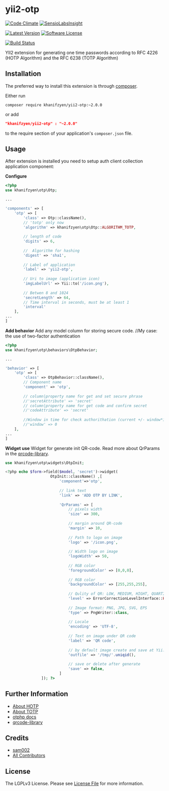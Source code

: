 # yii2-otp
[![Code Climate](https://codeclimate.com/github/sam002/yii2-otp/badges/gpa.svg)](https://codeclimate.com/github/sam002/yii2-otp)
[![SensioLabsInsight](https://insight.sensiolabs.com/projects/cb3e45a9-f9a3-4843-bfe5-56a1cc7883d2/small.png)](https://insight.sensiolabs.com/projects/cb3e45a9-f9a3-4843-bfe5-56a1cc7883d2)

[![Latest Version](https://img.shields.io/github/tag/sam002/yii2-otp.svg?style=flat-square&label=releas)](https://github.com/sam002/yii2-otp/tags)
[![Software License](https://img.shields.io/badge/license-LGPL3-brightgreen.svg?style=flat-square)](LICENSE.md)

[![Build Status](https://travis-ci.org/sam002/yii2-otp.svg?branch=master)](https://travis-ci.org/sam002/yii2-otp)

YII2 extension  for generating one time passwords according to RFC 4226 (HOTP Algorithm) and the RFC 6238 (TOTP Algorithm)


Installation
------------

The preferred way to install this extension is through [composer](http://getcomposer.org/download/).

Either run

```
composer require khanifzyen/yii2-otp:~2.0.0
```
or add

```json
"khanifzyen/yii2-otp" : "~2.0.0"
```

to the require section of your application's `composer.json` file.


Usage
-----

After extension is installed you need to setup auth client collection application component:

**Configure**

```php
<?php
use khanifzyen\otp\Otp;

...

'components' => [
    'otp' => [
        'class' => Otp::className(),
        // 'totp' only now
        'algorithm' => khanifzyen\otp\Otp::ALGORITHM_TOTP,
        
        // length of code
        'digits' => 6,
        
        //  Algorithm for hashing
        'digest' => 'sha1',
        
        // Label of application
        'label' => 'yii2-otp',
        
        // Uri to image (application icon)
        'imgLabelUrl' => Yii::to('/icon.png'),
        
        // Betwen 8 and 1024
        'secretLength' => 64,
        // Time interval in seconds, must be at least 1
        'interval'
    ],
...
]
```

**Add behavior**
Add any model column for storing secure code. //My case: the use of two-factor authentication 

```php
<?php
use khanifzyen\otp\behaviors\OtpBehavior;

...

'behavior' => [
    'otp' => [
        'class' => OtpBehavior::className(),
        // Component name
        'component' => 'otp',
        
        // column|property name for get and set secure phrase
        //'secretAttribute' => 'secret'
        // column|property name for get code and confirm secret
        //'codeAttribute' => 'secret'
        
        //Window in time for check authorithation (current +/- window*interval) 
        //'window' => 0
    ],
...
]
```

**Widget use**
Widget for generate init QR-code.
Read more about QrParams in the [qrcode-library](https://github.com/2amigos/qrcode-library).

```php
use khanifzyen\otp\widgets\OtpInit;

<?php echo $form->field($model, 'secret')->widget(
                    OtpInit::className() ,[
                        'component'=>'otp',
                        
                        // link text
                        'link' => 'ADD OTP BY LINK',
                        
                        'QrParams' => [
                            // pixels width
                            'size' => 300,
                            
                            // margin around QR-code
                            'margin' => 10,
                            
                            // Path to logo on image
                            'logo' => '/icon.png',
                            
                            // Width logo on image
                            'logoWidth' => 50,
                            
                            // RGB color
                            'foregroundColor' => [0,0,0],
                            
                            // RGB color
                            'backgroundColor' => [255,255,255],
                            
                            // Qulity of QR: LOW, MEDIUM, HIGHT, QUARTILE
                            'level' => ErrorCorrectionLevelInterface::HIGH,
                            
                            // Image format: PNG, JPG, SVG, EPS
                            'type' => PngWriter::class,
                            
                            // Locale
                            'encoding' => 'UTF-8',
                            
                            // Text on image under QR code
                            'label' => 'QR code',
                            
                            // by default image create and save at Yii::$app->runtimePath . '/temporaryQR/'
                            'outfile' => '/tmp/'.uniqid(),
                            
                            // save or delete after generate
                            'save' => false,
                        ]
                ]); ?>
```

Further Information
-------------------
- [About HOTP](https://en.wikipedia.org/wiki/HMAC-based_One-time_Password_Algorithm)
- [About TOTP](https://en.wikipedia.org/wiki/Time-based_One-time_Password_Algorithm)
- [otphp docs](https://github.com/Spomky-Labs/otphp/tree/v8.3/doc)
- [qrcode-library](https://github.com/2amigos/qrcode-library)


Credits
-------

- [sam002](https://github.com/sam002)
- [All Contributors](../../contributors)


License
-------

The LGPLv3 License. Please see [License File](LICENSE) for more information.

